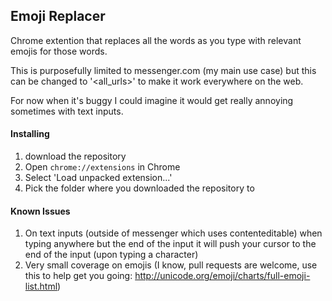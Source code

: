 ## Emoji Replacer

Chrome extention that replaces all the words as you type with relevant emojis for those words.

This is purposefully limited to messenger.com (my main use case)
but this can be changed to '<all_urls>' to make it work everywhere on the web.

For now when it's buggy I could imagine it would get really annoying sometimes
with text inputs.

#### Installing

1. download the repository
1. Open `chrome://extensions` in Chrome
1. Select 'Load unpacked extension...'
1. Pick the folder where you downloaded the repository to

#### Known Issues

1. On text inputs (outside of messenger which uses contenteditable) when typing
anywhere but the end of the input it will push your cursor to the end of the input (upon typing a character)
1. Very small coverage on emojis (I know, pull requests are welcome, use this to help get you going: http://unicode.org/emoji/charts/full-emoji-list.html)
